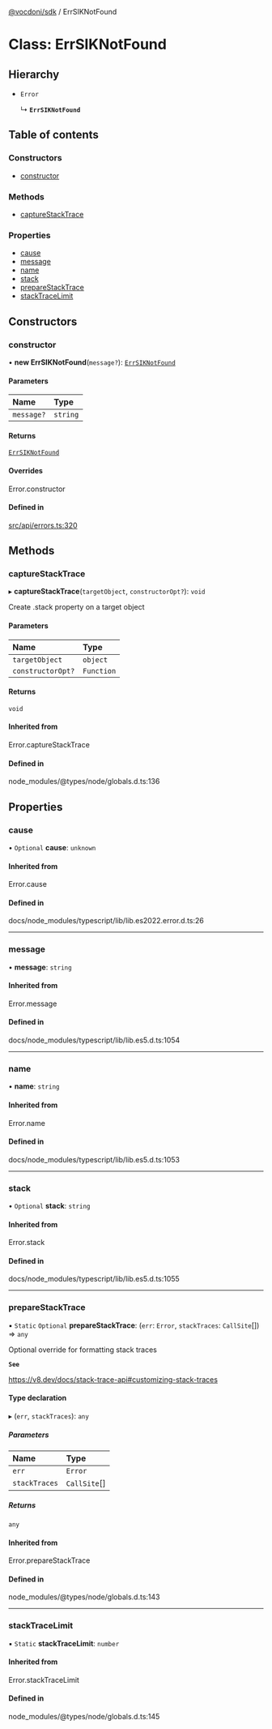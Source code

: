 [@vocdoni/sdk](/sdk) / ErrSIKNotFound

# Class: ErrSIKNotFound

## Hierarchy

- `Error`

  ↳ **`ErrSIKNotFound`**

## Table of contents

### Constructors

- [constructor](ErrSIKNotFound#constructor)

### Methods

- [captureStackTrace](ErrSIKNotFound#capturestacktrace)

### Properties

- [cause](ErrSIKNotFound#cause)
- [message](ErrSIKNotFound#message)
- [name](ErrSIKNotFound#name)
- [stack](ErrSIKNotFound#stack)
- [prepareStackTrace](ErrSIKNotFound#preparestacktrace)
- [stackTraceLimit](ErrSIKNotFound#stacktracelimit)

## Constructors

### constructor

• **new ErrSIKNotFound**(`message?`): [`ErrSIKNotFound`](ErrSIKNotFound)

#### Parameters

| Name | Type |
| :------ | :------ |
| `message?` | `string` |

#### Returns

[`ErrSIKNotFound`](ErrSIKNotFound)

#### Overrides

Error.constructor

#### Defined in

[src/api/errors.ts:320](https://github.com/vocdoni/vocdoni-sdk/blob/179c92b4cecfec787d968dc02b519f64ee15c5d3/src/api/errors.ts#L320)

## Methods

### captureStackTrace

▸ **captureStackTrace**(`targetObject`, `constructorOpt?`): `void`

Create .stack property on a target object

#### Parameters

| Name | Type |
| :------ | :------ |
| `targetObject` | `object` |
| `constructorOpt?` | `Function` |

#### Returns

`void`

#### Inherited from

Error.captureStackTrace

#### Defined in

node_modules/@types/node/globals.d.ts:136

## Properties

### cause

• `Optional` **cause**: `unknown`

#### Inherited from

Error.cause

#### Defined in

docs/node_modules/typescript/lib/lib.es2022.error.d.ts:26

___

### message

• **message**: `string`

#### Inherited from

Error.message

#### Defined in

docs/node_modules/typescript/lib/lib.es5.d.ts:1054

___

### name

• **name**: `string`

#### Inherited from

Error.name

#### Defined in

docs/node_modules/typescript/lib/lib.es5.d.ts:1053

___

### stack

• `Optional` **stack**: `string`

#### Inherited from

Error.stack

#### Defined in

docs/node_modules/typescript/lib/lib.es5.d.ts:1055

___

### prepareStackTrace

▪ `Static` `Optional` **prepareStackTrace**: (`err`: `Error`, `stackTraces`: `CallSite`[]) => `any`

Optional override for formatting stack traces

**`See`**

https://v8.dev/docs/stack-trace-api#customizing-stack-traces

#### Type declaration

▸ (`err`, `stackTraces`): `any`

##### Parameters

| Name | Type |
| :------ | :------ |
| `err` | `Error` |
| `stackTraces` | `CallSite`[] |

##### Returns

`any`

#### Inherited from

Error.prepareStackTrace

#### Defined in

node_modules/@types/node/globals.d.ts:143

___

### stackTraceLimit

▪ `Static` **stackTraceLimit**: `number`

#### Inherited from

Error.stackTraceLimit

#### Defined in

node_modules/@types/node/globals.d.ts:145

